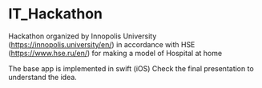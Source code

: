 # IT_Hackathon
Hackathon organized by Innopolis University (https://innopolis.university/en/) in accordance with HSE (https://www.hse.ru/en/) for making a model of Hospital at home

The base app is implemented in swift (iOS)
Check the final presentation to understand the idea. 
